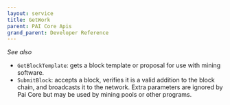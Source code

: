 ```yaml
---
layout: service
title: GetWork
parent: PAI Core Apis
grand_parent: Developer Reference
---
```



*See also*

* `GetBlockTemplate`: gets a block template or proposal for use with mining software.
* `SubmitBlock`: accepts a block, verifies it is a valid addition to the block chain, and broadcasts it to the network. Extra parameters are ignored by Pai Core but may be used by mining pools or other programs.


 